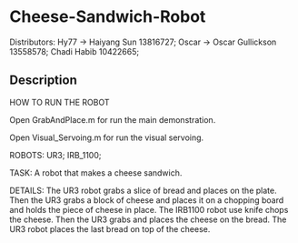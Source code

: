# Cheese-Sandwich-Robot

Distributors: Hy77 -> Haiyang Sun 13816727; Oscar -> Oscar Gullickson 13558578; Chadi Habib 10422665;
## Description
HOW TO RUN THE ROBOT

Open GrabAndPlace.m for run the main demonstration.

Open Visual_Servoing.m for run the visual servoing.


ROBOTS: 
       UR3;
       IRB_1100;
       
TASK: 
A robot that makes a cheese sandwich. 

DETAILS: 
The UR3 robot grabs a slice of bread and places on the plate. Then the UR3 grabs a block of cheese and places it on a chopping board and holds the piece of cheese in place. The IRB1100 robot use knife chops the cheese. Then the UR3 grabs and places the cheese on the bread. The UR3 robot places the last bread on top of the cheese.

